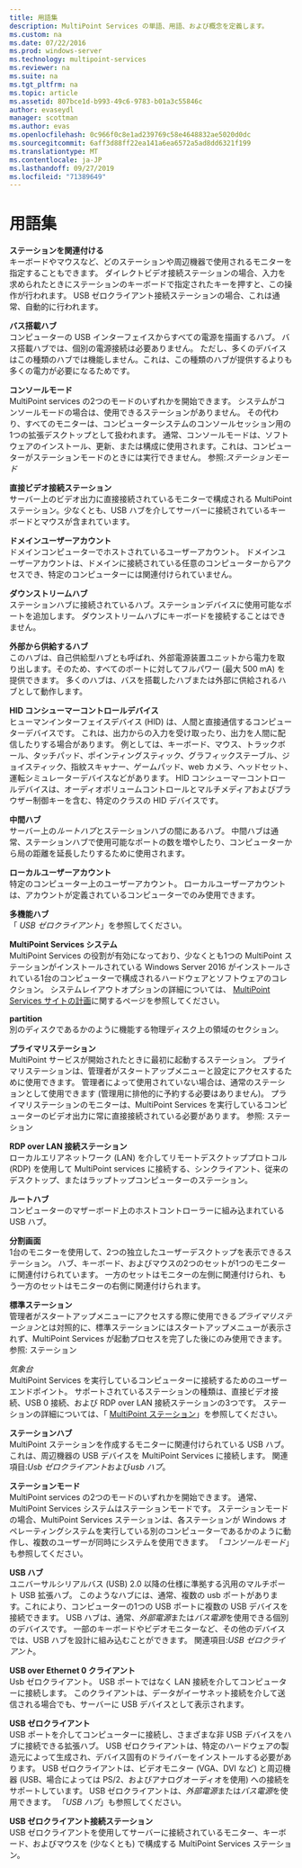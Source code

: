 ```yaml
---
title: 用語集
description: MultiPoint Services の単語、用語、および概念を定義します。
ms.custom: na
ms.date: 07/22/2016
ms.prod: windows-server
ms.technology: multipoint-services
ms.reviewer: na
ms.suite: na
ms.tgt_pltfrm: na
ms.topic: article
ms.assetid: 807bce1d-b993-49c6-9783-b01a3c55846c
author: evaseydl
manager: scottman
ms.author: evas
ms.openlocfilehash: 0c966f0c8e1ad239769c58e4648832ae5020d0dc
ms.sourcegitcommit: 6aff3d88ff22ea141a6ea6572a5ad8dd6321f199
ms.translationtype: MT
ms.contentlocale: ja-JP
ms.lasthandoff: 09/27/2019
ms.locfileid: "71389649"
---
```

# <a name="glossary"></a>用語集
**ステーションを関連付ける**  
キーボードやマウスなど、どのステーションや周辺機器で使用されるモニターを指定することもできます。 ダイレクトビデオ接続ステーションの場合、入力を求められたときにステーションのキーボードで指定されたキーを押すと、この操作が行われます。 USB ゼロクライアント接続ステーションの場合、これは通常、自動的に行われます。  
  
**バス搭載ハブ**  
コンピューターの USB インターフェイスからすべての電源を描画するハブ。 バス搭載ハブでは、個別の電源接続は必要ありません。 ただし、多くのデバイスはこの種類のハブでは機能しません。これは、この種類のハブが提供するよりも多くの電力が必要になるためです。  
  
**コンソールモード**  
MultiPoint services の2つのモードのいずれかを開始できます。 システムがコンソールモードの場合は、使用できるステーションがありません。 その代わり、すべてのモニターは、コンピューターシステムのコンソールセッション用の1つの拡張デスクトップとして扱われます。 通常、コンソールモードは、ソフトウェアのインストール、更新、または構成に使用されます。これは、コンピューターがステーションモードのときには実行できません。 参照:*ステーションモード*  
  
**直接ビデオ接続ステーション**  
サーバー上のビデオ出力に直接接続されているモニターで構成される MultiPoint ステーション。少なくとも、USB ハブを介してサーバーに接続されているキーボードとマウスが含まれています。  
  
**ドメインユーザーアカウント**  
ドメインコンピューターでホストされているユーザーアカウント。 ドメインユーザーアカウントは、ドメインに接続されている任意のコンピューターからアクセスでき、特定のコンピューターには関連付けられていません。  
  
**ダウンストリームハブ**  
ステーションハブに接続されているハブ。ステーションデバイスに使用可能なポートを追加します。 ダウンストリームハブにキーボードを接続することはできません。  
  
**外部から供給するハブ**  
このハブは、自己供給型ハブとも呼ばれ、外部電源装置ユニットから電力を取り出します。そのため、すべてのポートに対してフルパワー (最大 500 mA) を提供できます。 多くのハブは、バスを搭載したハブまたは外部に供給されるハブとして動作します。  
  
**HID コンシューマーコントロールデバイス**  
ヒューマンインターフェイスデバイス (HID) は、人間と直接通信するコンピューターデバイスです。 これは、出力からの入力を受け取ったり、出力を人間に配信したりする場合があります。 例としては、キーボード、マウス、トラックボール、タッチパッド、ポインティングスティック、グラフィックステーブル、ジョイスティック、指紋スキャナー、ゲームパッド、web カメラ、ヘッドセット、運転シミュレーターデバイスなどがあります。 HID コンシューマーコントロールデバイスは、オーディオボリュームコントロールとマルチメディアおよびブラウザー制御キーを含む、特定のクラスの HID デバイスです。  
  
**中間ハブ**  
サーバー上の*ルートハブ*とステーションハブの間にあるハブ。 中間ハブは通常、ステーションハブで使用可能なポートの数を増やしたり、コンピューターから局の距離を延長したりするために使用されます。  
  
**ローカルユーザーアカウント**  
特定のコンピューター上のユーザーアカウント。 ローカルユーザーアカウントは、アカウントが定義されているコンピューターでのみ使用できます。  
  
**多機能ハブ**  
「 *USB ゼロクライアント*」を参照してください。  
  
**MultiPoint Services システム**  
MultiPoint Services の役割が有効になっており、少なくとも1つの MultiPoint ステーションがインストールされている Windows Server 2016 がインストールされている1台のコンピューターで構成されるハードウェアとソフトウェアのコレクション。 システムレイアウトオプションの詳細については、 [MultiPoint Services サイトの計画](MultiPoint-services-Site-Planning.md)に関するページを参照してください。  
  
**partition**  
別のディスクであるかのように機能する物理ディスク上の領域のセクション。  
  
**プライマリステーション**  
MultiPoint サービスが開始されたときに最初に起動するステーション。 プライマリステーションは、管理者がスタートアップメニューと設定にアクセスするために使用できます。 管理者によって使用されていない場合は、通常のステーションとして使用できます (管理用に排他的に予約する必要はありません)。 プライマリステーションのモニターは、MultiPoint Services を実行しているコンピューターのビデオ出力に常に直接接続されている必要があります。 参照: ステーション  
  
**RDP over LAN 接続ステーション**  
ローカルエリアネットワーク (LAN) を介してリモートデスクトッププロトコル (RDP) を使用して MultiPoint services に接続する、シンクライアント、従来のデスクトップ、またはラップトップコンピューターのステーション。  
  
**ルートハブ**  
コンピューターのマザーボード上のホストコントローラーに組み込まれている USB ハブ。  
  
**分割画面**  
1台のモニターを使用して、2つの独立したユーザーデスクトップを表示できるステーション。 ハブ、キーボード、およびマウスの2つのセットが1つのモニターに関連付けられています。 一方のセットはモニターの左側に関連付けられ、もう一方のセットはモニターの右側に関連付けられます。  
  
**標準ステーション**  
管理者がスタートアップメニューにアクセスする際に使用できる*プライマリステーション*とは対照的に、標準ステーションにはスタートアップメニューが表示されず、MultiPoint Services が起動プロセスを完了した後にのみ使用できます。 参照: ステーション  
  
*気象台*  
MultiPoint Services を実行しているコンピューターに接続するためのユーザーエンドポイント。 サポートされているステーションの種類は、直接ビデオ接続、USB 0 接続、および RDP over LAN 接続ステーションの3つです。 ステーションの詳細については、「 [MultiPoint ステーション](MultiPoint-services-Stations.md)」を参照してください。  
  
**ステーションハブ**  
MultiPoint ステーションを作成するモニターに関連付けられている USB ハブ。 これは、周辺機器の USB デバイスを MultiPoint Services に接続します。 関連項目:*Usb ゼロクライアント*および*usb ハブ*。  
  
**ステーションモード**  
MultiPoint services の2つのモードのいずれかを開始できます。 通常、MultiPoint Services システムはステーションモードです。 ステーションモードの場合、MultiPoint Services ステーションは、各ステーションが Windows オペレーティングシステムを実行している別のコンピューターであるかのように動作し、複数のユーザーが同時にシステムを使用できます。 「*コンソールモード*」も参照してください。  
  
**USB ハブ**  
ユニバーサルシリアルバス (USB) 2.0 以降の仕様に準拠する汎用のマルチポート USB 拡張ハブ。 このようなハブには、通常、複数の usb ポートがあります。これにより、コンピューターの1つの USB ポートに複数の USB デバイスを接続できます。 USB ハブは、通常、*外部電源*または*バス電源*を使用できる個別のデバイスです。 一部のキーボードやビデオモニターなど、その他のデバイスでは、USB ハブを設計に組み込むことができます。 関連項目:*USB ゼロクライアント*。  
  
**USB over Ethernet 0 クライアント**  
Usb ゼロクライアント。 USB ポートではなく LAN 接続を介してコンピューターに接続します。 このクライアントは、データがイーサネット接続を介して送信される場合でも、サーバーに USB デバイスとして表示されます。  
  
**USB ゼロクライアント**  
USB ポートを介してコンピューターに接続し、さまざまな非 USB デバイスをハブに接続できる拡張ハブ。 USB ゼロクライアントは、特定のハードウェアの製造元によって生成され、デバイス固有のドライバーをインストールする必要があります。 USB ゼロクライアントは、ビデオモニター (VGA、DVI など) と周辺機器 (USB、場合によっては PS/2、およびアナログオーディオを使用) への接続をサポートしています。 USB ゼロクライアントは、*外部電源*または*バス電源*を使用できます。 「*USB ハブ*」も参照してください。  
  
**USB ゼロクライアント接続ステーション**  
USB ゼロクライアントを使用してサーバーに接続されているモニター、キーボード、およびマウスを (少なくとも) で構成する MultiPoint Services ステーション。  
  

